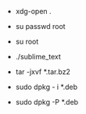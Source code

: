 
- xdg-open .

- su passwd root

- su root

- ./sublime_text

- tar -jxvf *.tar.bz2

- sudo dpkg - i *.deb

- sudo dpkg -P *.deb